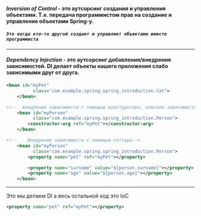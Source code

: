 #### *Inversion of Control* - это аутсорсинг создания и управления объектами. Т.е. передача программистом прав на создание и управление объектами Spring-у.
#### _`Это когда кто-то другой создает и управляет объектами вместо программиста`_

--- 

#### *Dependency Injection* - это аутсорсинг добавления/внедрения зависимостей. DI делает объекты нашего приложения слабо зависимыми друг от друга.

```xml
<bean id="myPet"
          class="com.example.spring.spring_introduction.Cat">
    </bean>

<!--  внедрение зависимости с помощью конструктора, описали зависимость одного бина от другого-->
    <bean id="myPerson"
          class="com.example.spring.spring_introduction.Person">
        <constructor-arg ref="myPet"></constructor-arg>
    </bean>

<!--    Внедрение зависимости с помощью сеттера-->
    <bean id="myPerson"
          class="com.example.spring.spring_introduction.Person">
        <property name="pet" ref="myPet"></property>

        <property name="surname" value="${person.surname}"></property>
        <property name="age" value="${person.age}"></property>
    </bean>

```
--- 

Это мы делаем DI а весь остальной код это IoC 
```xml
<property name="pet" ref="myPet"></property> 
```